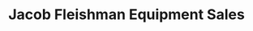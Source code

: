 ---
title: "Jacob Fleishman Equipment Sales"
url: /miami/jacob-fleishman-equipment-sales/
shop: appliance
---